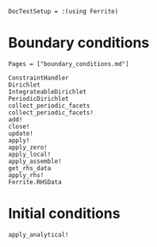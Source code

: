 ```@meta
DocTestSetup = :(using Ferrite)
```

# Boundary conditions

```@index
Pages = ["boundary_conditions.md"]
```

```@docs
ConstraintHandler
Dirichlet
IntegrateableDirichlet
PeriodicDirichlet
collect_periodic_facets
collect_periodic_facets!
add!
close!
update!
apply!
apply_zero!
apply_local!
apply_assemble!
get_rhs_data
apply_rhs!
Ferrite.RHSData
```

# Initial conditions

```@docs
apply_analytical!
```
